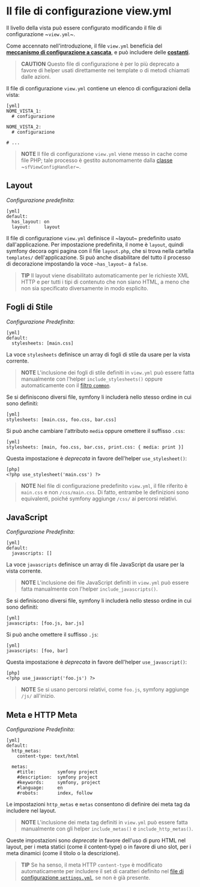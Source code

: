 Il file di configurazione view.yml
==================================

Il livello della vista può essere configurato modificando il file
di configurazione ~`view.yml`~.

Come accennato nell'introduzione, il file `view.yml` beneficia del
[**meccanismo di configurazione a cascata**](#chapter_03_configurazione_a_cascata),
e può includere delle [**costanti**](#chapter_03_costanti).

>**CAUTION**
>Questo file di configurazione è per lo più deprecato a favore di helper
>usati direttamente nei template o di metodi chiamati dalle azioni.

Il file di configurazione `view.yml` contiene un elenco di configurazioni
della vista:

    [yml]
    NOME_VISTA_1:
      # configurazione

    NOME_VISTA_2:
      # configurazione

    # ...

>**NOTE**
>Il file di configurazione `view.yml` viene messo in cache come file
>PHP; tale processo è gestito autonomamente dalla
>[classe](#chapter_14_config_handlers_yml) ~`sfViewConfigHandler`~.

Layout
------

*Configurazione predefinita*:

    [yml]
    default:
      has_layout: on
      layout:     layout

Il file di configurazione `view.yml` definisce il ~layout~ predefinito
usato dall'applicazione. Per impostazione predefinita, il nome è `layout`,
quindi symfony decora ogni pagina con il file `layout.php`, che si trova
nella cartella `templates/` dell'applicazione. Si può anche disabilitare
del tutto il processo di decorazione impostando la voce `~has_layout~`
a `false`.

>**TIP**
>Il layout viene disabilitato automaticamente per le richieste XML HTTP
>e per tutti i tipi di contenuto che non siano HTML, a meno che non sia
>specificato diversamente in modo esplicito.

Fogli di Stile
--------------

*Configurazione Predefinita*:

    [yml]
    default:
      stylesheets: [main.css]

La voce `stylesheets` definisce un array di fogli di stile da usare per
la vista corrente.

>**NOTE**
>L'inclusione dei fogli di stile definiti in `view.yml` può essere fatta
>manualmente con l'helper `include_stylesheets()` oppure automaticamente
>con il [filtro `common`](#chapter_12_common).

Se si definiscono diversi file, symfony li includerà nello stesso ordine
in cui sono definiti:

    [yml]
    stylesheets: [main.css, foo.css, bar.css]

Si può anche cambiare l'attributo `media` oppure omettere il suffisso
`.css`:

    [yml]
    stylesheets: [main, foo.css, bar.css, print.css: { media: print }]

Questa impostazione è *deprecata* in favore dell'helper `use_stylesheet()`:

    [php]
    <?php use_stylesheet('main.css') ?>

>**NOTE**
>Nel file di configurazione predefinito `view.yml`, il file riferito è
>`main.css` e non `/css/main.css`. Di fatto, entrambe le definizioni sono
>equivalenti, poiché symfony aggiunge `/css/` ai percorsi relativi.

JavaScript
----------

*Configurazione Predefinita*:

    [yml]
    default:
      javascripts: []

La voce `javascripts` definisce un array di file JavaScript da usare per
la vista corrente.

>**NOTE**
>L'inclusione dei file JavaScript definiti in `view.yml` può essere fatta
>manualmente con l'helper `include_javascripts()`.

Se si definiscono diversi file, symfony li includerà nello stesso ordine
in cui sono definiti:

    [yml]
    javascripts: [foo.js, bar.js]

Si può anche omettere il suffisso `.js`:

    [yml]
    javascripts: [foo, bar]

Questa impostazione è *deprecata* in favore dell'helper `use_javascript()`:

    [php]
    <?php use_javascript('foo.js') ?>

>**NOTE**
>Se si usano percorsi relativi, come `foo.js`, symfony aggiunge `/js/`
>all'inizio.

Meta e HTTP Meta
----------------

*Configurazione Predefinita*:

    [yml]
    default:
      http_metas:
        content-type: text/html

      metas:
        #title:        symfony project
        #description:  symfony project
        #keywords:     symfony, project
        #language:     en
        #robots:       index, follow

Le impostazioni `http_metas` e `metas` consentono di definire dei meta
tag da includere nel layout.


>**NOTE**
>L'inclusione dei meta tag definiti in `view.yml` può essere fatta
>manualmente con gli helper `include_metas()` e `include_http_metas()`.

Queste impostazioni sono *deprecate* in favore dell'uso di puro HTML
nel layout, per i meta statici (come il content-type) o in favore
di uno slot, per i meta dinamici (come il titolo o la descrizione).

>**TIP**
>Se ha senso, il meta HTTP `content-type` è modificato automaticamente
>per includere il set di caratteri definito nel
>[file di configurazione `settings.yml`](#chapter_04_sub_charset),
>se non è già presente.
